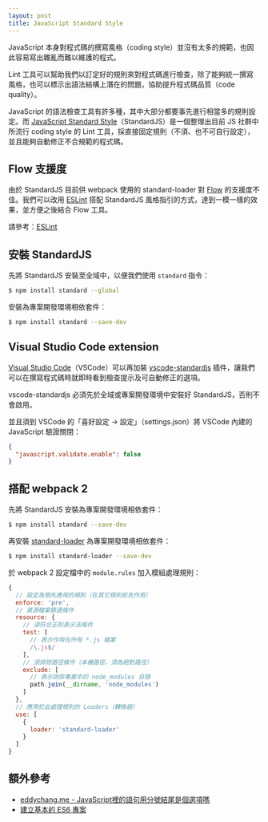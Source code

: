 ```yaml
---
layout: post
title: JavaScript Standard Style
---
```


JavaScript 本身對程式碼的撰寫風格（coding style）並沒有太多的規範，也因此容易寫出雜亂而難以維護的程式。

Lint 工具可以幫助我們以訂定好的規則來對程式碼進行檢查，除了能夠統一撰寫風格，也可以標示出語法結構上潛在的問題，協助提升程式碼品質（code quality）。

JavaScript 的語法檢查工具有許多種，其中大部分都要事先進行相當多的規則設定。而 [JavaScript Standard Style](https://standardjs.com/)（StandardJS）是一個整理出目前 JS 社群中所流行 coding style 的 Lint 工具，採直接固定規則（不須、也不可自行設定），並且能夠自動修正不合規範的程式碼。

## Flow 支援度
由於 StandardJS 目前供 webpack 使用的 standard-loader 對 [Flow](https://flow.org/) 的支援度不佳。我們可以改用 [ESLint](http://eslint.org/) 搭配 StandardJS 風格指引的方式，達到一模一樣的效果，並方便之後結合 Flow 工具。

請參考：[ESLint](https://jackblackevo.github.io/eslint/)

## 安裝 StandardJS
先將 StandardJS 安裝至全域中，以便我們使用 `standard` 指令：

```bash
$ npm install standard --global
```

安裝為專案開發環境相依套件：

```bash
$ npm install standard --save-dev
```

## Visual Studio Code extension
[Visual Studio Code](https://code.visualstudio.com/)（VSCode）可以再加裝 [vscode-standardjs](https://marketplace.visualstudio.com/items/chenxsan.vscode-standardjs) 插件，讓我們可以在撰寫程式碼時就即時看到檢查提示及可自動修正的選項。

vscode-standardjs 必須先於全域或專案開發環境中安裝好 StandardJS，否則不會啟用。

並且須到 VSCode 的「喜好設定 -> 設定」（settings.json）將 VSCode 內建的 JavaScript 驗證關閉：

```json
{
  "javascript.validate.enable": false
}
```

## 搭配 webpack 2
先將 StandardJS 安裝為專案開發環境相依套件：

```bash
$ npm install standard --save-dev
```

再安裝 [standard-loader](https://www.npmjs.com/package/standard-loader) 為專案開發環境相依套件：

```bash
$ npm install standard-loader --save-dev
```

於 webpack 2 設定檔中的 `module.rules` 加入模組處理規則：

```javascript
{
  // 設定為預先應用的規則（在其它規則前先作用）
  enforce: 'pre',
  // 資源檔案篩選條件
  resource: {
    // 須符合正則表示法條件
    test: [
      // 表示作用在所有 *.js 檔案
      /\.js$/
    ],
    // 須排除路徑條件（本機路徑，須為絕對路徑）
    exclude: [
      // 表示排除專案中的 node_modules 目錄
      path.join(__dirname, 'node_modules')
    ]
  },
  // 應用於此處理規則的 Loaders（轉換器）
  use: [
    {
      loader: 'standard-loader'
    }
  ]
}
```

## 額外參考
* [eddychang.me - JavaScript裡的語句用分號結尾是個選項嗎](http://eddychang.me/blog/javascript/97-js-semicolon.html)
* [建立基本的 ES6 專案](https://jackblackevo.github.io/simple-es6-project/)
